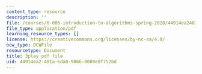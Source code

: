 ```yaml
---
content_type: resource
description: ''
file: /courses/6-006-introduction-to-algorithms-spring-2020/44914ea2481a6da890660009e8f752bd_2NMtS1ecb3o.pdf
file_type: application/pdf
learning_resource_types: []
license: https://creativecommons.org/licenses/by-nc-sa/4.0/
ocw_type: OCWFile
resourcetype: Document
title: 3play pdf file
uid: 44914ea2-481a-6da8-9066-0009e8f752bd
---
```

